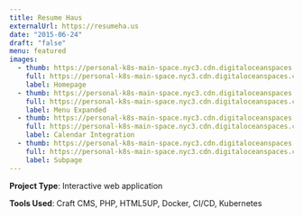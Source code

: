 ```yaml
---
title: Resume Haus
externalUrl: https://resumeha.us
date: "2015-06-24"
draft: "false"
menu: featured
images:
  - thumb: https://personal-k8s-main-space.nyc3.cdn.digitaloceanspaces.com/thecodeboss.dev/projects/edmond-public-schools/thumbnail/eps-1-th.jpeg
    full: https://personal-k8s-main-space.nyc3.cdn.digitaloceanspaces.com/thecodeboss.dev/projects/edmond-public-schools/full/eps-1-large.jpg
    label: Homepage
  - thumb: https://personal-k8s-main-space.nyc3.cdn.digitaloceanspaces.com/thecodeboss.dev/projects/edmond-public-schools/thumbnail/eps-2-th.jpeg
    full: https://personal-k8s-main-space.nyc3.cdn.digitaloceanspaces.com/thecodeboss.dev/projects/edmond-public-schools/full/eps-2-large.jpg
    label: Menu Expanded
  - thumb: https://personal-k8s-main-space.nyc3.cdn.digitaloceanspaces.com/thecodeboss.dev/projects/edmond-public-schools/thumbnail/eps-3-th.jpeg
    full: https://personal-k8s-main-space.nyc3.cdn.digitaloceanspaces.com/thecodeboss.dev/projects/edmond-public-schools/full/eps-3-large.jpg
    label: Calendar Integration
  - thumb: https://personal-k8s-main-space.nyc3.cdn.digitaloceanspaces.com/thecodeboss.dev/projects/edmond-public-schools/thumbnail/eps-4-th.jpeg
    full: https://personal-k8s-main-space.nyc3.cdn.digitaloceanspaces.com/thecodeboss.dev/projects/edmond-public-schools/full/eps-4-large.jpg
    label: Subpage
---
```

**Project Type**: Interactive web application

**Tools Used**: Craft CMS, PHP, HTML5UP, Docker, CI/CD, Kubernetes
